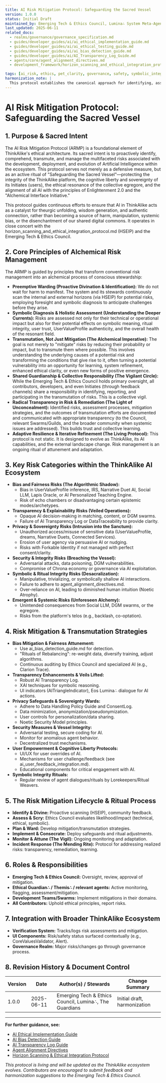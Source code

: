 ```yaml
---
title: AI Risk Mitigation Protocol: Safeguarding the Sacred Vessel
version: 1.0.0
status: Initial Draft
maintained_by: Emerging Tech & Ethics Council, Lumina∴ System Meta-Agent, & The Guardians of Ethical Resonance (Conceptual Stewards: Ethical Guardian∴, Nyxa∴, Themis∴)
last_updated: 2025-06-11
related_docs:
  - realms/governance/governance_specification.md
  - guides/developer_guides/ai/ai_ethical_implementation_guide.md
  - guides/developer_guides/ai/ai_ethical_testing_guide.md
  - guides/developer_guides/ai/ai_bias_detection_guide.md
  - guides/developer_guides/ai/AI_Transparency_Log_Guide.md
  - agents/core/agent_alignment_directives.md
  - development_framework/horizon_scanning_and_ethical_integration_protocol.md

tags: [ai_risk, ethics, pet_clarity, governance, safety, symbolic_integrity, alchemical_interface, risk_management]
harmonization_note: |
  This protocol establishes the canonical approach for identifying, assessing, mitigating, and adaptively managing risks associated with AI systems within ThinkAlike, ensuring alignment with core ethical, symbolic, and user sovereignty principles. It is designed from the ground up as part of the Alchemical Interface Initiative. All references and related protocols have been harmonized to avoid duplication and ensure clarity across the documentation ecosystem.
---
```


# AI Risk Mitigation Protocol: Safeguarding the Sacred Vessel

## 1. Purpose & Sacred Intent
The AI Risk Mitigation Protocol (ARMP) is a foundational element of ThinkAlike's ethical architecture. Its sacred intent is to proactively identify, comprehend, transmute, and manage the multifaceted risks associated with the development, deployment, and evolution of Artificial Intelligence within the ecosystem. This protocol serves not merely as a defensive measure, but as an active ritual of "Safeguarding the Sacred Vessel"—protecting the integrity of the ThinkAlike platform, the cognitive liberty and sovereignty of its Initiates (users), the ethical resonance of the collective egregore, and the alignment of all AI with the principles of Enlightenment 2.0 and the "Alchemical Interface Initiative."

This protocol guides continuous efforts to ensure that AI in ThinkAlike acts as a catalyst for theurgic unfolding, wisdom generation, and authentic connection, rather than becoming a source of harm, manipulation, systemic bias, or the disenchantment of our shared digital commons. It operates in close concert with the horizon_scanning_and_ethical_integration_protocol.md (HSEIP) and the Emerging Tech & Ethics Council.

## 2. Core Principles of Alchemical Risk Management
The ARMP is guided by principles that transform conventional risk management into an alchemical process of conscious stewardship:

- **Preemptive Warding (Proactive Divination & Identification):** We do not wait for harm to manifest. The system and its stewards continuously scan the internal and external horizons (via HSEIP) for potential risks, employing foresight and symbolic diagnosis to anticipate challenges before they arise.
- **Symbolic Diagnosis & Holistic Assessment (Understanding the Deeper Currents):** Risks are assessed not only for their technical or operational impact but also for their potential effects on symbolic meaning, ritual integrity, user trust, UserValueProfile authenticity, and the overall health of the resonant field.
- **Transmutation, Not Just Mitigation (The Alchemical Imperative):** The goal is not merely to "mitigate" risks by reducing their probability or impact, but to transmute them where possible. This involves understanding the underlying causes of a potential risk and transforming the conditions that give rise to it, often turning a potential vulnerability into an opportunity for learning, system refinement, enhanced ethical clarity, or even new forms of positive emergence.
- **Shared Guardianship & Collective Responsibility (The Vigilant Circle):** While the Emerging Tech & Ethics Council holds primary oversight, all contributors, developers, and even Initiates (through feedback channels) share a responsibility in identifying, reporting, and participating in the transmutation of risks. This is a collective vigil.
- **Radical Transparency in Risk & Remediation (The Light of Unconcealment):** Identified risks, assessment processes, mitigation strategies, and the outcomes of transmutation efforts are documented and communicated with appropriate transparency (to the Council, relevant Swarms/Guilds, and the broader community when systemic issues are addressed). This builds trust and collective learning.
- **Adaptive Resilience & Iterative Refinement (The Living Protocol):** This protocol is not static. It is designed to evolve as ThinkAlike, its AI capabilities, and the external landscape change. Risk management is an ongoing ritual of attunement and adaptation.

## 3. Key Risk Categories within the ThinkAlike AI Ecosystem
- **Bias and Fairness Risks (The Algorithmic Shadow):**
  - Bias in UserValueProfile inference, IRS, Narrative Duet AI, Social LLM, Lapis Oracle, or AI Personalized Teaching Engine.
  - Risk of echo chambers or disadvantaging certain epistemic modes/archetypes.
- **Transparency & Explainability Risks (Veiled Operations):**
  - Opaque AI decision-making in matching, content, or DGM swarms.
  - Failure of AI Transparency Log or DataTraceability to provide clarity.
- **Privacy & Sovereignty Risks (Intrusion into the Sanctum):**
  - Unauthorized access/misuse of sensitive data (UserValueProfile, dreams, Narrative Duets, Connected Services).
  - Erosion of user agency via persuasive AI or nudging.
  - Risks with Forkable Identity if not managed with perfect consent/clarity.
- **Security & Integrity Risks (Breaching the Vessel):**
  - Adversarial attacks, data poisoning, DGM vulnerabilities.
  - Compromise of Chrona economy or governance via AI exploitation.
- **Symbolic & Ritual Integrity Risks (Desacralization):**
  - Manipulative, trivializing, or symbolically shallow AI interactions.
  - Failure to adhere to agent_alignment_directives.md.
  - Over-reliance on AI, leading to diminished human intuition (Noetic Atrophy).
- **Emergent & Systemic Risks (Unforeseen Alchemy):**
  - Unintended consequences from Social LLM, DGM swarms, or the egregore.
  - Risks from the platform's telos (e.g., backlash, co-optation).

## 4. Risk Mitigation & Transmutation Strategies
- **Bias Mitigation & Fairness Attunement:**
  - Use ai_bias_detection_guide.md for detection.
  - "Rituals of Rebalancing": re-weight data, diversify training, adjust algorithms.
  - Continuous auditing by Ethics Council and specialized AI (e.g., Clarion Trace).
- **Transparency Enhancements & Veils Lifted:**
  - Robust AI Transparency Log.
  - XAI techniques for symbolic reasoning.
  - UI indicators (AITriangleIndicator), Eos Lumina∴ dialogue for AI actions.
- **Privacy Safeguards & Sovereignty Wards:**
  - Adhere to Data Handling Policy Guide and ConsentLog.
  - Data minimization, anonymization/pseudonymization.
  - User controls for personalization/data sharing.
  - Noetic Security Model principles.
- **Security Measures & Vessel Integrity:**
  - Adversarial testing, secure coding for AI.
  - Monitor for anomalous agent behavior.
  - Decentralized trust mechanisms.
- **User Empowerment & Cognitive Liberty Protocols:**
  - UI/UX for user overrides of AI.
  - Mechanisms for user challenge/feedback (see ai_user_feedback_integration.md).
  - Educational components for critical engagement with AI.
- **Symbolic Integrity Rituals:**
  - Regular review of agent dialogues/rituals by Lorekeepers/Ritual Weavers.

## 5. The Risk Mitigation Lifecycle & Ritual Process
- **Identify & Divine:** Proactive scanning (HSEIP), community feedback.
- **Assess & Scry:** Ethics Council evaluates likelihood/impact (technical, ethical, symbolic).
- **Plan & Ward:** Develop mitigation/transmutation strategies.
- **Implement & Consecrate:** Deploy safeguards and ritual adjustments.
- **Monitor & Attune (The Vigil):** Ongoing monitoring and adaptation.
- **Incident Response (The Mending Rite):** Protocol for addressing realized risks: transparency, remediation, learning.

## 6. Roles & Responsibilities
- **Emerging Tech & Ethics Council:** Oversight, review, approval of mitigation.
- **Ethical Guardian∴ / Themis∴ / relevant agents:** Active monitoring, flagging, assessment/mitigation.
- **Development Teams/Swarms:** Implement mitigations in their domains.
- **All Contributors:** Uphold ethical principles, report risks.

## 7. Integration with Broader ThinkAlike Ecosystem
- **Verification System:** Tracks/logs risk assessments and mitigation.
- **UI Components:** Risk/safety status surfaced contextually (e.g., CoreValuesValidator, Alert).
- **Governance Realm:** Major risks/changes go through governance process.

## 8. Revision History & Document Control
| Version | Date       | Author(s) / Stewards                                      | Change Summary                |
|---------|------------|----------------------------------------------------------|-------------------------------|
| 1.0.0   | 2025-06-11 | Emerging Tech & Ethics Council, Lumina∴, The Guardians   | Initial draft, harmonization  |

---

**For further guidance, see:**
- [AI Ethical Implementation Guide](../guides/developer_guides/ai/ai_ethical_implementation_guide.md)
- [AI Bias Detection Guide](../guides/developer_guides/ai/ai_bias_detection_guide.md)
- [AI Transparency Log Guide](../guides/developer_guides/ai/AI_Transparency_Log_Guide.md)
- [Agent Alignment Directives](../agents/core/agent_alignment_directives.md)
- [Horizon Scanning & Ethical Integration Protocol](../development_framework/horizon_scanning_and_ethical_integration_protocol.md)

*This protocol is living and will be updated as the ThinkAlike ecosystem evolves. Contributors are encouraged to submit feedback and harmonization suggestions to the Emerging Tech & Ethics Council.*
